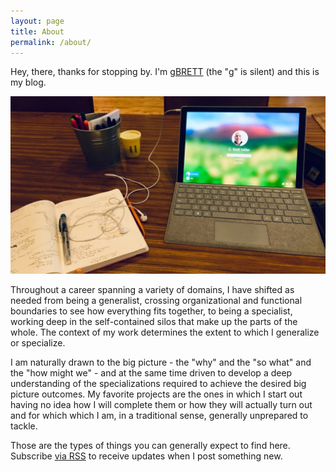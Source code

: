 ```yaml
---
layout: page
title: About
permalink: /about/
---
```


Hey, there, thanks for stopping by. I'm [gBRETT](https://gbrettmiller.me) (the "g" is silent) and this is my blog. 

![Laptop with Windows login screen and an open paper notebook with handwritten notes](assets/img/deskfilamentfriday.jpg)

Throughout a career spanning a variety of domains, I have shifted as needed from being a generalist, crossing organizational and functional boundaries to see how everything fits together, to being a specialist, working deep in the self-contained silos that make up the parts of the whole. The context of my work determines the extent to which I generalize or specialize.

I am naturally drawn to the big picture - the "why" and the "so what" and the "how might we" - and at the same time driven to develop a deep understanding of the specializations required to achieve the desired big picture outcomes. My favorite projects are the ones in which I start out having no idea how I will complete them or how they will actually turn out and for which which I am, in a traditional sense, generally unprepared to tackle.

Those are the types of things you can generally expect to find here. Subscribe [via RSS](/feed.xml) to receive updates when I post something new. 